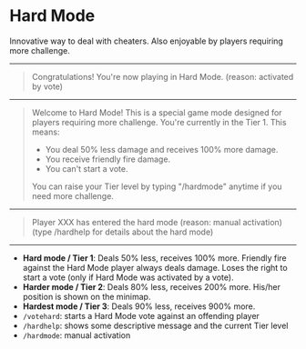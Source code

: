 Hard Mode
=========

Innovative way to deal with cheaters. Also enjoyable by players requiring more challenge.

----

> Congratulations! You're now playing in Hard Mode. (reason: activated by vote)

----

> Welcome to Hard Mode! This is a special game mode designed for players requiring more challenge.
> You're currently in the Tier 1. This means:
>
>  - You deal 50% less damage and receives 100% more damage.
>  - You receive friendly fire damage.
>  - You can't start a vote.
>
> You can raise your Tier level by typing "/hardmode" anytime if you need more challenge.

----

> Player XXX has entered the hard mode (reason: manual activation)
> (type /hardhelp for details about the hard mode)

----

- **Hard mode / Tier 1**: Deals 50% less, receives 100% more. Friendly fire against the Hard Mode player always deals damage. Loses the right to start a vote (only if Hard Mode was activated by a vote).
- **Harder mode / Tier 2**: Deals 80% less, receives 200% more. His/her position is shown on the minimap. 
- **Hardest mode / Tier 3**: Deals 90% less, receives 900% more. 
- `/votehard`: starts a Hard Mode vote against an offending player
- `/hardhelp`: shows some descriptive message and the current Tier level
- `/hardmode`: manual activation